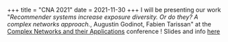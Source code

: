 +++
title = "CNA 2021"
date = 2021-11-30
+++
I will be presenting our work "*Recommender systems increase exposure diversity. Or do they? A complex networks approach.*, Augustin Godinot, Fabien Tarissan" at the [Complex Networks and their Applications](https://complexnetworks.org/) conference ! Slides and info [here](@/projects/recodiv/index.md)